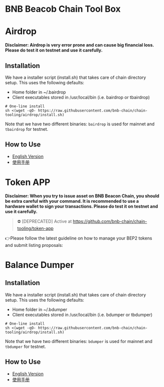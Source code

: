 # BNB Beacob Chain Tool Box

# Airdrop
 __Disclaimer: Airdrop is very error prone and can cause big financial loss. Please do test it on testnet and use it carefully.__

## Installation
We have a installer script (install.sh) that takes care of chain directory setup. This uses the following defaults:

* Home folder in ~/.bairdrop
* Client executables stored in /usr/local/bin (i.e. bairdrop or tbairdrop)

```
# One-line install
sh <(wget -qO- https://raw.githubusercontent.com/bnb-chain/chain-tooling/airdrop/install.sh)
```

Note that we have two different binaries: `bairdrop` is used for mainnet and `tbairdrop` for testnet.

## How to Use

* [English Version](https://github.com/bnb-chain/chain-tooling/blob/airdrop/airdrop/guides/Guides.md)
* [使用手册](https://github.com/bnb-chain/chain-tooling/blob/airdrop/airdrop/guides/%E4%BD%BF%E7%94%A8%E6%8C%87%E5%8D%97.md)

# Token APP
__Disclaimer: When you try to issue asset on BNB Beacon Chain, you should be extra careful with your command. It is recommended to use a hardware wallet to sign your transactions. Please do test it on testnet and use it carefully.__

> :no_entry: [DEPRECATED] Active at https://github.com/bnb-chain/chain-tooling/token-app 

:point_right:Please follow the latest guideline on how to manage your BEP2 tokens and submit listing proposals: 


# Balance Dumper


## Installation
We have a installer script (install.sh) that takes care of chain directory setup. This uses the following defaults:

* Home folder in ~/.bdumper
* Client executables stored in /usr/local/bin (i.e. bdumper or tbdumper)

```
# One-line install
sh <(wget -qO- https://raw.githubusercontent.com/bnb-chain/chain-tooling/airdrop/install.sh)
```

Note that we have two different binaries: `bdumper` is used for mainnet and `tbdumper` for testnet.

## How to Use

* [English Version](https://github.com/bnb-chain/chain-tooling/blob/airdrop/balance-dumper/guides/Guides.md)
* [使用手册](https://github.com/bnb-chain/chain-tooling/blob/airdrop/balance-dumper/guides/%E4%BD%BF%E7%94%A8%E6%8C%87%E5%8D%97.md)

